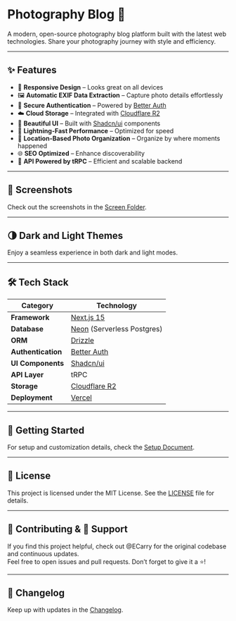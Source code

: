 # Photography Blog 📸

A modern, open-source photography blog platform built with the latest web technologies. Share your photography journey with style and efficiency.

---

## ✨ Features

- 📱 **Responsive Design** – Looks great on all devices  
- 🖼️ **Automatic EXIF Data Extraction** – Capture photo details effortlessly  
- 🔐 **Secure Authentication** – Powered by [Better Auth](https://better-auth.com/)  
- ☁️ **Cloud Storage** – Integrated with [Cloudflare R2](https://www.cloudflare.com/products/r2/)  
- 🎨 **Beautiful UI** – Built with [Shadcn/ui](https://ui.shadcn.com/) components  
- 🚀 **Lightning-Fast Performance** – Optimized for speed  
- 📍 **Location-Based Photo Organization** – Organize by where moments happened  
- 🌐 **SEO Optimized** – Enhance discoverability  
- 🎯 **API Powered by tRPC** – Efficient and scalable backend  

---

## 📸 Screenshots

Check out the screenshots in the [Screen Folder](https://github.com/tinkernerd/photos/tree/main/screen).

---

## 🌗 Dark and Light Themes

Enjoy a seamless experience in both dark and light modes.

---

## 🛠️ Tech Stack

| Category             | Technology                                                          |
|----------------------|---------------------------------------------------------------------|
| **Framework**        | [Next.js 15](https://nextjs.org/)                                   |
| **Database**         | [Neon](https://neon.tech/) (Serverless Postgres)                     |
| **ORM**              | [Drizzle](https://orm.drizzle.team/)                                |
| **Authentication**   | [Better Auth](https://better-auth.com/)                             |
| **UI Components**    | [Shadcn/ui](https://ui.shadcn.com/)                                 |
| **API Layer**        | tRPC                                                                |
| **Storage**          | [Cloudflare R2](https://www.cloudflare.com/products/r2/)             |
| **Deployment**       | [Vercel](https://vercel.com)                                         |

---

## 🚀 Getting Started

For setup and customization details, check the [Setup Document](https://github.com/tinkernerd/photos/edit/main/.github/SETUP.md).

---

## 📝 License

This project is licensed under the MIT License. See the [LICENSE](LICENSE) file for details.

---

## 🤝 Contributing & 💖 Support

If you find this project helpful, check out @ECarry for the original codebase and continuous updates.  
Feel free to open issues and pull requests. Don’t forget to give it a ⭐️!

---

## 📝 Changelog

Keep up with updates in the [Changelog](https://github.com/tinkernerd/photos/edit/main/changelog.md).
